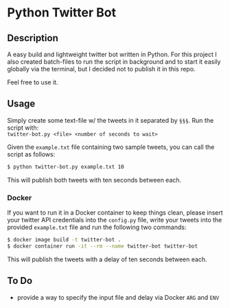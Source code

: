# Python Twitter Bot
## Description
A easy build and lightweight twitter bot written in Python. For this project I also created batch-files
to run the script in background and to start it easily globally via the terminal, but I decided not to
publish it in this repo.

Feel free to use it.

## Usage
Simply create some text-file w/ the tweets in it separated by `§§§`. Run the script with:<br>
`twitter-bot.py <file> <number of seconds to wait>`

Given the `example.txt` file containing two sample tweets, you can call
the script as follows:

```bash
$ python twitter-bot.py example.txt 10
```

This will publish both tweets with ten seconds between each.

### Docker
If you want to run it in a Docker container to keep things clean,
please insert your twitter API credentials into the `config.py` file,
write your tweets into the provided `example.txt` file and run the following
two commands:

```bash
$ docker image build -t twitter-bot .
$ docker container run -it --rm --name twitter-bot twitter-bot
```

This will publish the tweets with a delay of ten seconds between each.

## To Do

- provide a way to specify the input file and delay via Docker `ARG`
and `ENV`
